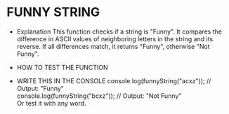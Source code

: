 # FUNNY STRING

- Explanation 
This function checks if a string is "Funny". It compares the difference in ASCII values of neighboring letters in the string and its reverse. If all differences match, it returns "Funny", otherwise "Not Funny".

- HOW TO TEST THE FUNCTION
- WRITE THIS IN THE CONSOLE
console.log(funnyString("acxz")); // Output: "Funny"  
console.log(funnyString("bcxz")); // Output: "Not Funny"  
Or test it with any word.